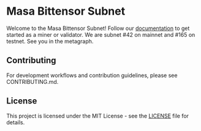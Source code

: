 # Masa Bittensor Subnet

Welcome to the Masa Bittensor Subnet! Follow our [documentation](https://developers.masa.ai/docs/masa-subnet/setup/intro) to get started as a miner or validator. We are subnet #42 on mainnet and #165 on testnet. See you in the metagraph.

## Contributing

For development workflows and contribution guidelines, please see CONTRIBUTING.md.

## License

This project is licensed under the MIT License - see the [LICENSE](LICENSE) file for details.
